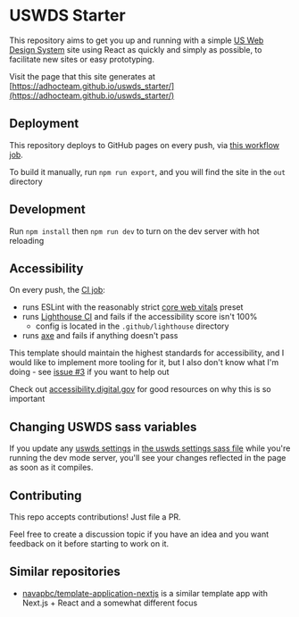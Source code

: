 # USWDS Starter

This repository aims to get you up and running with a simple [US Web Design
System](https://designsystem.digital.gov/) site using React as quickly and
simply as possible, to facilitate new sites or easy prototyping.

Visit the page that this site generates at
[https://adhocteam.github.io/uswds_starter/](https://adhocteam.github.io/uswds_starter/)

## Deployment

This repository deploys to GitHub pages on every push, via [this workflow
job](.github/workflows/github-pages.yml).

To build it manually, run `npm run export`, and you will find the site in the
`out` directory

## Development

Run `npm install` then `npm run dev` to turn on the dev server with hot reloading

## Accessibility

On every push, the [CI job](.github/workflows/ci.yml):

- runs ESLint with the reasonably strict [core web vitals](https://nextjs.org/docs/basic-features/eslint#core-web-vitals) preset
- runs [Lighthouse CI](https://github.com/treosh/lighthouse-ci-action) and fails if the accessibility score isn't 100%
  - config is located in the `.github/lighthouse` directory
- runs [axe](https://www.npmjs.com/package/@axe-core/cli) and fails if anything doesn't pass

This template should maintain the highest standards for accessibility, and I
would like to implement more tooling for it, but I also don't know what I'm
doing - see [issue #3](https://github.com/adhocteam/uswds_starter/issues/3) if
you want to help out

Check out [accessibility.digital.gov](https://accessibility.digital.gov) for
good resources on why this is so important

## Changing USWDS sass variables

If you update any [uswds
settings](https://designsystem.digital.gov/documentation/settings/) in [the
uswds settings sass file](assets/stylesheets/uswds-settings.scss) while you're
running the dev mode server, you'll see your changes reflected in the page as
soon as it compiles.

## Contributing

This repo accepts contributions! Just file a PR.

Feel free to create a discussion topic if you have an idea and you want
feedback on it before starting to work on it.

## Similar repositories

- [navapbc/template-application-nextjs](https://github.com/navapbc/template-application-nextjs) is a similar template app with Next.js + React and a somewhat different focus
